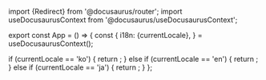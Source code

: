 import {Redirect} from '@docusaurus/router';
import useDocusaurusContext from '@docusaurus/useDocusaurusContext';

export const App = () => {
  const {
    i18n: {currentLocale},
  } = useDocusaurusContext();

  if (currentLocale == 'ko') {
    return <Redirect to="./openapi-spec" />;
  } else if (currentLocale == 'en') {
    return <Redirect to="./en/openapi-spec-en" />;
  } else if (currentLocale == 'ja') {
    return <Redirect to="./ja/openapi-spec-ja" />;
  }
};

<App/>
